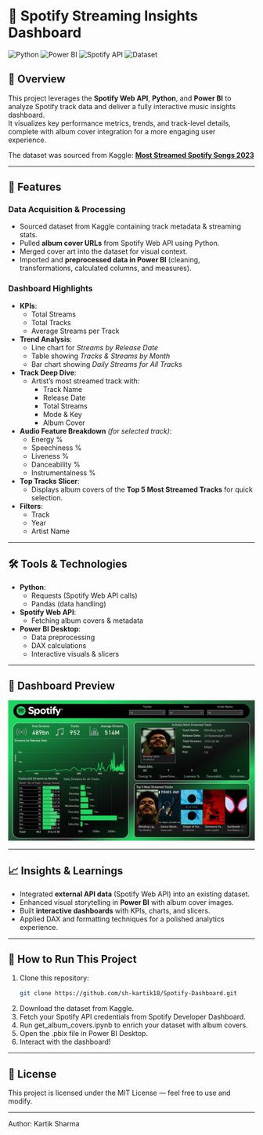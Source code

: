 # 🎵 Spotify Streaming Insights Dashboard

![Python](https://img.shields.io/badge/Python-3.13.5-blue) 
![Power BI](https://img.shields.io/badge/Power%20BI-Data%20Visualization-yellow) 
![Spotify API](https://img.shields.io/badge/Spotify%20Web%20API-Integrated-brightgreen) 
![Dataset](https://img.shields.io/badge/Dataset-Kaggle-blueviolet)

## 📌 Overview
This project leverages the **Spotify Web API**, **Python**, and **Power BI** to analyze Spotify track data and deliver a fully interactive music insights dashboard.  
It visualizes key performance metrics, trends, and track-level details, complete with album cover integration for a more engaging user experience.

The dataset was sourced from Kaggle: [**Most Streamed Spotify Songs 2023**](https://www.kaggle.com/datasets/nelgiriyewithana/top-spotify-songs-2023)

---

## 🚀 Features

### **Data Acquisition & Processing**
- Sourced dataset from Kaggle containing track metadata & streaming stats.
- Pulled **album cover URLs** from Spotify Web API using Python.
- Merged cover art into the dataset for visual context.
- Imported and **preprocessed data in Power BI** (cleaning, transformations, calculated columns, and measures).

### **Dashboard Highlights**
- **KPIs**:  
  - Total Streams  
  - Total Tracks  
  - Average Streams per Track  
- **Trend Analysis**:  
  - Line chart for *Streams by Release Date*  
  - Table showing *Tracks & Streams by Month*  
  - Bar chart showing *Daily Streams for All Tracks*
- **Track Deep Dive**:  
  - Artist’s most streamed track with:
    - Track Name  
    - Release Date  
    - Total Streams  
    - Mode & Key  
    - Album Cover  
- **Audio Feature Breakdown** *(for selected track)*:
  - Energy %  
  - Speechiness %  
  - Liveness %  
  - Danceability %  
  - Instrumentalness %  
- **Top Tracks Slicer**:  
  - Displays album covers of the **Top 5 Most Streamed Tracks** for quick selection.
- **Filters**:
  - Track  
  - Year  
  - Artist Name  

---

## 🛠️ Tools & Technologies
- **Python**:  
  - Requests (Spotify Web API calls)  
  - Pandas (data handling)
- **Spotify Web API**:  
  - Fetching album covers & metadata
- **Power BI Desktop**:  
  - Data preprocessing  
  - DAX calculations  
  - Interactive visuals & slicers

---

## 📸 Dashboard Preview
[![Dashboard Preview](SpotifyDB.png)](SpotifyDB.png)

---

## 📈 Insights & Learnings
- Integrated **external API data** (Spotify Web API) into an existing dataset.
- Enhanced visual storytelling in **Power BI** with album cover images.
- Built **interactive dashboards** with KPIs, charts, and slicers.
- Applied DAX and formatting techniques for a polished analytics experience.

---

## 🔑 How to Run This Project
1. Clone this repository:
   ```bash
   git clone https://github.com/sh-kartik18/Spotify-Dashboard.git
2. Download the dataset from Kaggle.
3. Fetch your Spotify API credentials from Spotify Developer Dashboard.
4. Run get_album_covers.ipynb to enrich your dataset with album covers.
5. Open the .pbix file in Power BI Desktop.
6. Interact with the dashboard!

---

## 📜 License
This project is licensed under the MIT License — feel free to use and modify.

---

Author: Kartik Sharma
